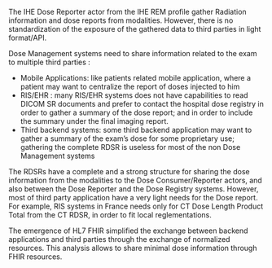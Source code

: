 The IHE Dose Reporter actor from the IHE REM profile gather Radiation information and dose reports from modalities. However, there is no standardization of the exposure of the gathered data to third parties in light format/API. 

 Dose Management systems need to share information related to the exam to multiple third parties :

* Mobile Applications: like patients related mobile application, where a patient may want to centralize the report of doses injected to him
* RIS/EHR : many RIS/EHR systems does not have capabilities to read DICOM SR documents and prefer to contact the hospital dose registry in order to gather a summary of the dose report; and in order to include the summary under the final imaging report.
* Third backend systems: some third backend application may want to gather a summary of the exam’s dose for some proprietary use; gathering the complete RDSR is useless for most of the non Dose Management systems

The RDSRs have a complete and a strong structure for sharing the dose information from the modalities to the Dose Consumer/Reporter actors, and also between the Dose Reporter and the Dose Registry systems. However, most of third party application have a very light needs for the Dose report. For example, RIS systems in France needs only for CT Dose Length Product Total from the CT RDSR, in order to fit local reglementations. 

The emergence of HL7 FHIR simplified the exchange between backend applications and third parties through the exchange of normalized resources. This analysis allows to share minimal dose information through FHIR resources.

